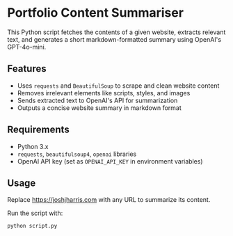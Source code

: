 # Portfolio Content Summariser
This Python script fetches the contents of a given website, extracts relevant text, and generates a short markdown-formatted summary using OpenAI's GPT-4o-mini.  

## Features  
- Uses `requests` and `BeautifulSoup` to scrape and clean website content  
- Removes irrelevant elements like scripts, styles, and images  
- Sends extracted text to OpenAI's API for summarization  
- Outputs a concise website summary in markdown format  

## Requirements  
- Python 3.x  
- `requests`, `beautifulsoup4`, `openai` libraries  
- OpenAI API key (set as `OPENAI_API_KEY` in environment variables)  

## Usage  
Replace https://joshjharris.com with any URL to summarize its content.

Run the script with:  
```python  
python script.py
